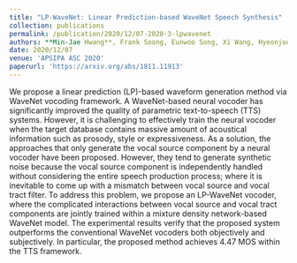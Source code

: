 ```yaml
---
title: "LP-WaveNet: Linear Prediction-based WaveNet Speech Synthesis"
collection: publications
permalink: /publication/2020/12/07-2020-3-lpwavenet
authors: **Min-Jae Hwang**, Frank Soong, Eunwoo Song, Xi Wang, Hyeonjoo Kang, Hong-Goo Kang
date: 2020/12/07
venue: 'APSIPA ASC 2020'
paperurl: 'https://arxiv.org/abs/1811.11913'
---
```

We propose a linear prediction (LP)-based waveform generation method via WaveNet vocoding framework. A WaveNet-based neural vocoder has significantly improved the quality of parametric text-to-speech (TTS) systems. However, it is challenging to effectively train the neural vocoder when the target database contains massive amount of acoustical information such as prosody, style or expressiveness. As a solution, the approaches that only generate the vocal source component by a neural vocoder have been proposed. However, they tend to generate synthetic noise because the vocal source component is independently handled without considering the entire speech production process; where it is inevitable to come up with a mismatch between vocal source and vocal tract filter. To address this problem, we propose an LP-WaveNet vocoder, where the complicated interactions between vocal source and vocal tract components are jointly trained within a mixture density network-based WaveNet model. The experimental results verify that the proposed system outperforms the conventional WaveNet vocoders both objectively and subjectively. In particular, the proposed method achieves 4.47 MOS within the TTS framework.
